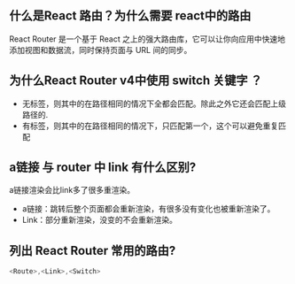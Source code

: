## 什么是React 路由？为什么需要 react中的路由

React Router 是一个基于 React 之上的强大路由库，它可以让你向应用中快速地添加视图和数据流，同时保持页面与 URL 间的同步。

## 为什么React Router v4中使用 switch 关键字 ？

-   无<Switch>标签，则其中的<Route>在路径相同的情况下全都会匹配。除此之外它还会匹配上级路径的.
-   有<Switch>标签，则其中的<Route>在路径相同的情况下，只匹配第一个，这个可以避免重复匹配

## a链接 与 router 中 link 有什么区别?

a链接渲染会比link多了很多重渲染。
-   a链接：跳转后整个页面都会重新渲染，有很多没有变化也被重新渲染了。
-   Link：部分重新渲染，没变的不会重新渲染。

## 列出 React Router 常用的路由?

```javascript
<Route>,<Link>,<Switch>
```

